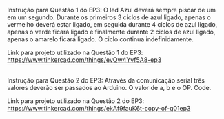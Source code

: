 Instrução para Questão 1 do EP3: 
O led Azul deverá sempre piscar de um em um segundo. 
Durante os primeiros 3 ciclos de azul ligado, apenas o vermelho deverá estar ligado, em  seguida durante 4 ciclos de azul ligado, apenas o verde ficará ligado e finalmente  durante 2 ciclos de azul ligado, apenas o amarelo ficará ligado. O ciclo continua  indefinidamente. 

Link para projeto utilizado na Questão 1 do EP3: https://www.tinkercad.com/things/evQw4Yvf5A8-ep3


<br />
Instrução para Questão 2 do EP3:
Através da comunicação serial três valores deverão ser passados ao Arduino. O valor de  a, b e o OP. Code. 

Link para projeto utilizado na Questão 2 do EP3: https://www.tinkercad.com/things/ekAf9fauK6t-copy-of-q01ep3
